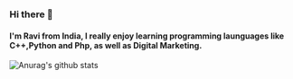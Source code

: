### Hi there 👋 

#### I'm Ravi from India, I really enjoy learning programming launguages like C++,Python and Php, as well as Digital Marketing.

![Anurag's github stats](https://github-readme-stats.vercel.app/api?username=RAVI-SAINI-6666&count_private=true)
